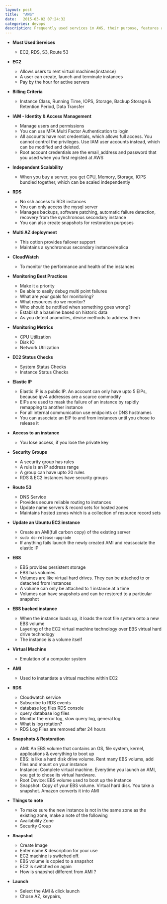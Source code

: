 ```yaml
---
layout: post
title:  "AWS"
date:   2015-03-02 07:24:32
categories: devops
description: Frequently used services in AWS, their purpose, features and differences
---
```


* __Most Used Services__
  * EC2, RDS, S3, Route 53

* __EC2__
  * Allows users to rent virtual machines(instance)
  * A user can create, launch and terminate instances 
  * Pay by the hour for active servers

* __Billing Criteria__
  * Instance Class, Running Time, IOPS, Storage, Backup Storage & Retention Period, Data Transfer

* __IAM - Identity & Access Management__
  * Manage users and permissions
  * You can use MFA Multi Factor Authentication to login
  * All accounts have root credentials, which allows full access. You cannot control the privileges. Use IAM user accounts instead, which can be modified and deleted. 
  * Root account credentials are the email_address and password that you used when you first registed at AWS

* __Independent Scalability__
  * When you buy a server, you get CPU, Memory, Storage, IOPS bundled together, which can be scaled independently

* __RDS__
  * No ssh access to RDS instances
  * You can only access the mysql server
  * Manages backups, software patching, automatic failure detection, recovery from the synchronous secondary instance
  * You can also create snapshots for restoration purposes

* __Multi AZ deployment__
  * This option provides failover support
  * Maintains a synchronous secondary instance/replica

* __CloudWatch__
  * To monitor the performance and health of the instances

* __Monitoring Best Practices__
  * Make it a priority
  * Be able to easily debug multi point failures
  * What are your goals for monitoring?
  * What resources do we monitor?
  * Who should be notified when something goes wrong?
  * Establish a baseline based on historic data
  * As you detect anamolies, devise methods to address them

* __Monitoring Metrics__
  * CPU Utilization
  * Disk IO
  * Network Utilization

* __EC2 Status Checks__
  * System Status Checks
  * Instance Status Checks

* __Elastic IP__
  * Elastic IP is a public IP. An account can only have upto 5 EIPs, because ipv4 addresses are a scarce commodity
  * EIPs are used to mask the failure of an instance by rapidly remapping to another instance
  * For all internal communication use endpoints or DNS hostnames
  * You can associate an EIP to and from instances until you chose to release it

* __Access to an instance__
  * You lose access, if you lose the private key

* __Security Groups__
  * A security group has rules
  * A rule is an IP address range
  * A group can have upto 20 rules
  * RDS & EC2 instances have security groups

* __Route 53__
  * DNS Service
  * Provides secure reliable routing to instances
  * Update name servers & record sets for hosted zones
  * Maintains hosted zones which is a collection of resource record sets

* __Update an Ubuntu EC2 instance__
  * Create an AMI(full carbon copy) of the existing server
  * `sudo do-release-upgrade`
  * If anything fails launch the newly created AMI and reassociate the elastic IP

* __EBS__
  * EBS provides persistent storage
  * EBS has volumes. 
  * Volumes are like virtual hard drives. They can be attached to or detached from instances
  * A volume can only be attached to 1 instance at a time
  * Volumes can have snapshots and can be restored to a particular snapshot

* __EBS backed instance__
  * When the instance loads up, it loads the root file system onto a new EBS volume
  * Layering of the EC2 virtual machine technology over EBS virtual hard drive technology
  * The instance is a volume itself

* __Virtual Machine__
  * Emulation of a computer system

* __AMI__
  * Used to instantiate a virtual machine within EC2

* __RDS__
  * Cloudwatch service
  * Subscribe to RDS events
  * database log files RDS console
  * query database log files
  * Monitor the error log, slow query log, general log
  * What is log rotation?
  * RDS Log Files are removed after 24 hours

* __Snapshots & Restoration__
  * AMI: An EBS volume that contains an OS, file system, kernel, applications & everything to boot up
  *  EBS: is like a hard disk drive volume. Rent many EBS volums, add files and mount on your instance
  * Instance: Complete virtual machine. Everytime you launch an AMI, you get to chose its virtual hardware. 
  * Root Device: EBS volume used to boot up the instance
  * Snapshot: Copy of your EBS volume. Virtual hard disk. You take a snapshot. Amazon converts it into AMI

* __Things to note__
  * To make sure the new instance is not in the same zone as the existing zone, make a note of the following 
  * Availability Zone
  * Security Group

* __Snapshot__
  * Create Image
  * Enter name & description for your use
  * EC2 machine is switched off. 
  * EBS volume is copied to a snapshot
  * EC2 is switched on again
  * How is snapshot different from AMI ?

* __Launch__
  * Select the AMI & click launch
  * Chose AZ, keypairs, 
